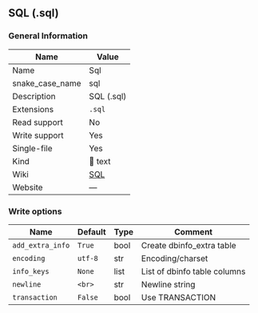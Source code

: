 
## SQL (.sql) ##

### General Information ###
Name | Value
---- | -------
Name | Sql
snake_case_name | sql
Description | SQL (.sql)
Extensions | `.sql`
Read support | No
Write support | Yes
Single-file | Yes
Kind | 📝 text
Wiki | [SQL](https://en.wikipedia.org/wiki/SQL)
Website | ―



### Write options ###
Name | Default | Type | Comment
---- | ------- | ---- | -------
`add_extra_info` | `True` | bool | Create dbinfo_extra table
`encoding` | `utf-8` | str | Encoding/charset
`info_keys` | `None` | list | List of dbinfo table columns
`newline` | `<br>` | str | Newline string
`transaction` | `False` | bool | Use TRANSACTION



